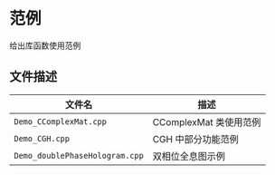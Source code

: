 # 范例

给出库函数使用范例

## 文件描述

| 文件名 | 描述 |
| - | - |
| `Demo_CComplexMat.cpp` | CComplexMat 类使用范例 |
| `Demo_CGH.cpp` | CGH 中部分功能范例 |
| `Demo_doublePhaseHologram.cpp` | 双相位全息图示例 |
